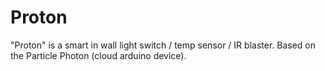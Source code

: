 # Proton
"Proton" is a smart in wall light switch / temp sensor / IR blaster. Based on the Particle Photon (cloud arduino device).
